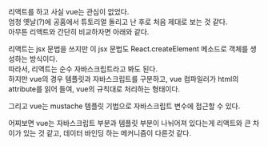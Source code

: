리액트를 하고 사실 vue는 관심이 없었다.  
엄청 옛날(?)에 공홈에서 튜토리얼 돌리고 난 후로 처음 제대로 보는 것 같다.  
아무튼 리액트와 간단히 비교하자면 아래와 같다.  

리액트는 jsx 문법을 쓰지만 이 jsx 문법도 React.createElement 메소드로 객체를 생성하는 방식이다.  
따라서, 리액트는 순수 자바스크립트라고 봐도 된다.  
하지만 vue의 경우 템플릿과 자바스크립트를 구분하고, vue 컴파일러가 html의 attribute를 읽어 들여, vue의 규칙대로 처리하는 형태이다.  

그리고 vue는 mustache 템플릿 기법으로 자바스크립트 변수에 접근할 수 있다.  

어찌보면 vue는 자바스크립트 부분과 템플릿 부분이 나뉘어져 있다는게 리액트와 큰 차이가 있는 것 같고, 데이터 바인딩 하는 메커니즘이 다른것 같다.  